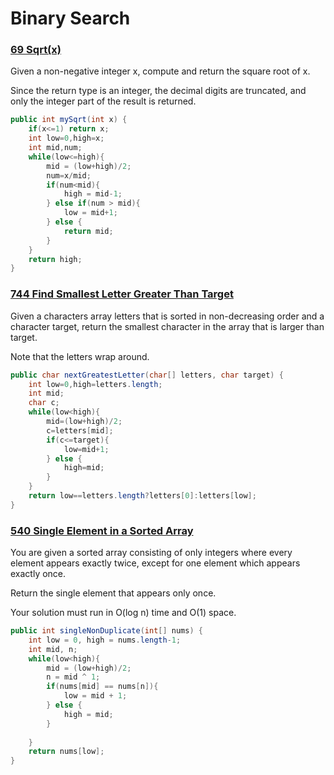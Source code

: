 # Binary Search

### [69 Sqrt(x)](69)

Given a non-negative integer x, compute and return the square root of x.

Since the return type is an integer, the decimal digits are truncated, and only the integer part of the result is returned.

```java
public int mySqrt(int x) {
    if(x<=1) return x;
    int low=0,high=x;
    int mid,num;
    while(low<=high){
        mid = (low+high)/2;
        num=x/mid;
        if(num<mid){
            high = mid-1;
        } else if(num > mid){
            low = mid+1;
        } else {
            return mid;
        }
    }
    return high;
}
```

### [744 Find Smallest Letter Greater Than Target](744)

Given a characters array letters that is sorted in non-decreasing order and a character target, return the smallest character in the array that is larger than target.

Note that the letters wrap around.

```java
public char nextGreatestLetter(char[] letters, char target) {
    int low=0,high=letters.length;
    int mid;
    char c;
    while(low<high){
        mid=(low+high)/2;
        c=letters[mid];
        if(c<=target){
            low=mid+1;
        } else {
            high=mid;
        }
    }
    return low==letters.length?letters[0]:letters[low];
}
```


### [540 Single Element in a Sorted Array](540)

You are given a sorted array consisting of only integers where every element appears exactly twice, except for one element which appears exactly once.

Return the single element that appears only once.

Your solution must run in O(log n) time and O(1) space.

```java
public int singleNonDuplicate(int[] nums) {
    int low = 0, high = nums.length-1;
    int mid, n;
    while(low<high){
        mid = (low+high)/2;
        n = mid ^ 1;
        if(nums[mid] == nums[n]){
            low = mid + 1;
        } else {
            high = mid;
        }
        
    }
    return nums[low];
}
```